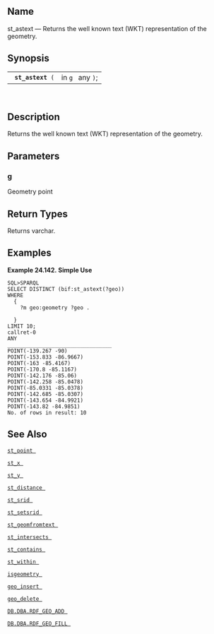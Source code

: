 <div>

<div>

</div>

<div>

## Name

st_astext — Returns the well known text (WKT) representation of the
geometry.

</div>

<div>

## Synopsis

<div>

|                        |                  |
|------------------------|------------------|
| ` `**`st_astext`**` (` | in `g ` any `)`; |

<div>

 

</div>

</div>

</div>

<div>

## Description

Returns the well known text (WKT) representation of the geometry.

</div>

<div>

## Parameters

<div>

### g

Geometry point

</div>

</div>

<div>

## Return Types

Returns varchar.

</div>

<div>

## Examples

<div>

**Example 24.142. Simple Use**

<div>

``` programlisting
SQL>SPARQL
SELECT DISTINCT (bif:st_astext(?geo))
WHERE
  {
    ?m geo:geometry ?geo .

  }
LIMIT 10;
callret-0
ANY
_________________________________
POINT(-139.267 -90)
POINT(-153.833 -86.9667)
POINT(-163 -85.4167)
POINT(-170.8 -85.1167)
POINT(-142.176 -85.06)
POINT(-142.258 -85.0478)
POINT(-85.0331 -85.0378)
POINT(-142.685 -85.0307)
POINT(-143.654 -84.9921)
POINT(-143.82 -84.9851)
No. of rows in result: 10
```

</div>

</div>

  

</div>

<div>

## See Also

<a href="fn_st_point.html" class="link" title="st_point"><code
class="function">st_point </code></a>

<a href="fn_st_x.html" class="link" title="st_x"><code
class="function">st_x </code></a>

<a href="fn_st_y.html" class="link" title="st_y"><code
class="function">st_y </code></a>

<a href="fn_st_distance.html" class="link" title="st_distance"><code
class="function">st_distance </code></a>

<a href="fn_st_srid.html" class="link" title="ST_SRID"><code
class="function">st_srid </code></a>

<a href="fn_st_setsrid.html" class="link" title="ST_SetSRID"><code
class="function">st_setsrid </code></a>

<a href="fn_st_geomfromtext.html" class="link"
title="st_geomfromtext"><code
class="function">st_geomfromtext </code></a>

<a href="fn_st_intersects.html" class="link" title="st_intersects"><code
class="function">st_intersects </code></a>

<a href="fn_st_contains.html" class="link" title="st_contains"><code
class="function">st_contains </code></a>

<a href="fn_st_within.html" class="link" title="st_within"><code
class="function">st_within </code></a>

<a href="fn_isgeometry.html" class="link" title="isgeometry"><code
class="function">isgeometry </code></a>

<a href="fn_geo_insert.html" class="link" title="geo_insert"><code
class="function">geo_insert </code></a>

<a href="fn_geo_delete.html" class="link" title="geo_delete"><code
class="function">geo_delete </code></a>

<a href="fn_rdf_geo_add.html" class="link"
title="DB.DBA.RDF_GEO_ADD"><code
class="function">DB.DBA.RDF_GEO_ADD </code></a>

<a href="fn_rdf_geo_fill.html" class="link"
title="DB.DBA.RDF_GEO_FILL"><code
class="function">DB.DBA.RDF_GEO_FILL </code></a>

</div>

</div>
